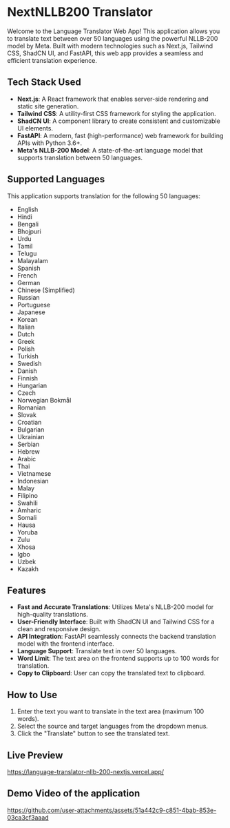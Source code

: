 # NextNLLB200 Translator

Welcome to the Language Translator Web App! This application allows you to translate text between over 50 languages using the powerful NLLB-200 model by Meta. Built with modern technologies such as Next.js, Tailwind CSS, ShadCN UI, and FastAPI, this web app provides a seamless and efficient translation experience.

## Tech Stack Used

- **Next.js**: A React framework that enables server-side rendering and static site generation.
- **Tailwind CSS**: A utility-first CSS framework for styling the application.
- **ShadCN UI**: A component library to create consistent and customizable UI elements.
- **FastAPI**: A modern, fast (high-performance) web framework for building APIs with Python 3.6+.
- **Meta's NLLB-200 Model**: A state-of-the-art language model that supports translation between 50 languages.

## Supported Languages

This application supports translation for the following 50 languages:

- English
- Hindi
- Bengali
- Bhojpuri
- Urdu
- Tamil
- Telugu
- Malayalam
- Spanish
- French
- German
- Chinese (Simplified)
- Russian
- Portuguese
- Japanese
- Korean
- Italian
- Dutch
- Greek
- Polish
- Turkish
- Swedish
- Danish
- Finnish
- Hungarian
- Czech
- Norwegian Bokmål
- Romanian
- Slovak
- Croatian
- Bulgarian
- Ukrainian
- Serbian
- Hebrew
- Arabic
- Thai
- Vietnamese
- Indonesian
- Malay
- Filipino
- Swahili
- Amharic
- Somali
- Hausa
- Yoruba
- Zulu
- Xhosa
- Igbo
- Uzbek
- Kazakh

## Features

- **Fast and Accurate Translations**: Utilizes Meta's NLLB-200 model for high-quality translations.
- **User-Friendly Interface**: Built with ShadCN UI and Tailwind CSS for a clean and responsive design.
- **API Integration**: FastAPI seamlessly connects the backend translation model with the frontend interface.
- **Language Support**: Translate text in over 50 languages.
- **Word Limit**: The text area on the frontend supports up to 100 words for translation.
- **Copy to Clipboard**: User can copy the translated text to clipboard.

## How to Use

1. Enter the text you want to translate in the text area (maximum 100 words).
2. Select the source and target languages from the dropdown menus.
3. Click the "Translate" button to see the translated text.

## Live Preview

https://language-translator-nllb-200-nextjs.vercel.app/

## Demo Video of the application

https://github.com/user-attachments/assets/51a442c9-c851-4bab-853e-03ca3cf3aaad

